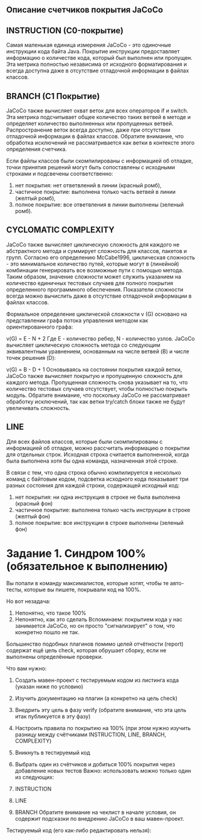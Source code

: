 ## Описание счетчиков покрытия JaCoCo
## INSTRUCTION (C0-покрытие)
Самая маленькая единица измерения JaCoCo - это одиночные инструкции кода байта Java. Покрытие инструкции предоставляет информацию о количестве кода, который был выполнен или пропущен. Эта метрика полностью независима от исходного форматирования и всегда доступна даже в отсутствие отладочной информации в файлах классов.
## BRANCH (C1 Покрытие)
JaCoCo также вычисляет охват веток для всех операторов if и switch. Эта метрика подсчитывает общее количество таких ветвей в методе и определяет количество выполненных или пропущенных ветвей. Распространение веток всегда доступно, даже при отсутствии отладочной информации в файлах классов. Обратите внимание, что обработка исключений не рассматривается как ветки в контексте этого определения счетчика.

Если файлы классов были скомпилированы с информацией об отладке, точки принятия решений могут быть сопоставлены с исходными строками и подсвечены соответственно:
1. нет покрытия: нет ответвлений в линии (красный ромб),
2. частичное покрытие: выполнена только часть ветвей в линии (желтый ромб),
3. полное покрытие: все ответвления в линии выполнены (зеленый ромб).
## CYCLOMATIC COMPLEXITY
JaCoCo также вычисляет циклическую сложность для каждого не абстрактного метода и суммирует сложность для классов, пакетов и групп. Согласно его определению McCabe1996, циклическая сложность - это минимальное количество путей, которые могут в (линейной) комбинации генерировать все возможные пути с помощью метода. Таким образом, значение сложности может служить указанием на количество единичных тестовых случаев для полного покрытия определенного программного обеспечения. Показатели сложности всегда можно вычислить даже в отсутствие отладочной информации в файлах классов.

Формальное определение циклической сложности v (G) основано на представлении графа потока управления методом как ориентированного графа:

v(G) = E - N + 2 
Где E - количество ребер, N - количество узлов. JaCoCo вычисляет циклическую сложность метода со следующим эквивалентным уравнением, основанным на числе ветвей (B) и числе точек решения (D):

v(G) = B - D + 1 
Основываясь на состоянии покрытия каждой ветки, JaCoCo также вычисляет покрытую и пропущенную сложность для каждого метода. Пропущенная сложность снова указывает на то, что количество тестовых случаев отсутствует, чтобы полностью покрыть модуль. Обратите внимание, что поскольку JaCoCo не рассматривает обработку исключений, так как ветки try/catch блоки также не будут увеличивать сложность.
## LINE
Для всех файлов классов, которые были скомпилированы с информацией об отладке, можно рассчитать информацию о покрытии для отдельных строк. Исходная строка считается выполненной, когда была выполнена хотя бы одна команда, назначенная этой строке.

В связи с тем, что одна строка обычно компилируется в несколько команд с байтовым кодом, подсветка исходного кода показывает три разных состояния для каждой строки, содержащей исходный код:

1. нет покрытия: ни одна инструкция в строке не была выполнена (красный фон)
2. частичное покрытие: выполнена только часть инструкции в строке (желтый фон)
2. полное покрытие: все инструкции в строке выполнены (зеленый фон)

# Задание 1. Синдром 100% (обязательное к выполнению)
Вы попали в команду максималистов, которые хотят, чтобы те авто-тесты, которые вы пишете, покрывали код на 100%.

Но вот незадача:

1. Непонятно, что такое 100%
2. Непонятно, как это сделать
Вспоминаем: покрытием кода у нас занимается JaCoCo, но он просто "сигнализирует" о том, что конкретно пошло не так.

Большинство подобных плагинов помимо целей отчётности (report) содержат ещё цель check, которая обрушает сборку, если не выполнены определённые проверки.

Что вам нужно:

1. Создать мавен-проект с тестируемым кодом из листинга кода (указан ниже по условию)
2. Изучить документацию на плагин (а конкретно на цель check)
3. Внедрить эту цель в фазу verify (обратите внимание, что эта цель итак публикуется в эту фазу)
4. Настроить правила по покрытию на 100% (при этом нужно изучить разницу между счётчиками INSTRUCTION, LINE, BRANCH, COMPLEXITY)
5. Вникнуть в тестируемый код
6. Выбрать один из счётчиков и добиться 100% покрытия через добавление новых тестов
Важно: использовать можно только один из следующих:

1. INSTRUCTION
2. LINE
3. BRANCH
Обратите внимание на чеклист в начале условия, он содержит подсказки по внедрению JaCoCo в ваш мавен-проект.

Тестируемый код (его как-либо редактировать нельзя):

